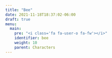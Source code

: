 ```yaml
---
title: "Bee"
date: 2021-11-18T18:37:02-06:00
draft: true
menu: 
  main:
    pre: "<i class='fa fa-user-o fa-fw'></i>"
    identifier: bee
    weight: 10
    parent: Characters
---
```


